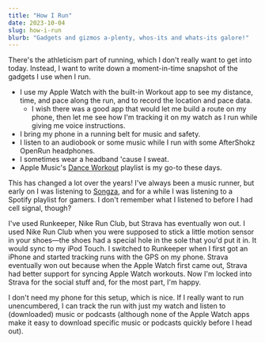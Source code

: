 ```yaml
---
title: "How I Run"
date: 2023-10-04
slug: how-i-run
blurb: "Gadgets and gizmos a-plenty, whos-its and whats-its galore!"
---
```


There's the athleticism part of running, which I don't really want to get into today. Instead, I want to write down a moment-in-time snapshot of the gadgets I use when I run.

- I use my Apple Watch with the built-in Workout app to see my distance, time, and pace along the run, and to record the location and pace data.
  - I wish there was a good app that would let me build a route on my phone, then let me see how I'm tracking it on my watch as I run while giving me voice instructions.
- I bring my phone in a running belt for music and safety.
- I listen to an audiobook or some music while I run with some AfterShokz OpenRun headphones.
- I sometimes wear a headband 'cause I sweat.
- Apple Music's [Dance Workout](https://music.apple.com/us/playlist/dance-workout/pl.bb5b34f808f04cf6bdc57d9f1a98c918) playlist is my go-to these days.

This has changed a lot over the years! I've always been a music runner, but early on I was listening to [Songza](https://en.wikipedia.org/wiki/Songza), and for a while I was listening to a Spotify playlist for gamers. I don't remember what I listened to before I had cell signal, though?

I've used Runkeeper, Nike Run Club, but Strava has eventually won out. I used Nike Run Club when you were supposed to stick a little motion sensor in your shoes—the shoes had a special hole in the sole that you'd put it in. It would sync to my iPod Touch. I switched to Runkeeper when I first got an iPhone and started tracking runs with the GPS on my phone. Strava eventually won out because when the Apple Watch first came out, Strava had better support for syncing Apple Watch workouts. Now I'm locked into Strava for the social stuff and, for the most part, I'm happy.

I don't need my phone for this setup, which is nice. If I really want to run unencumbered, I can track the run with just my watch and listen to (downloaded) music or podcasts (although none of the Apple Watch apps make it easy to download specific music or podcasts quickly before I head out).
